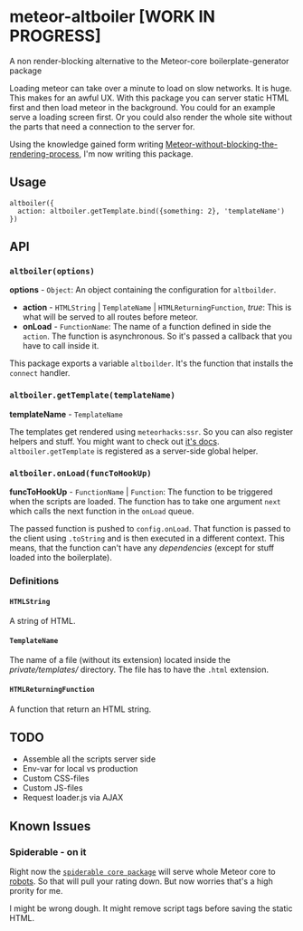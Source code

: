# meteor-altboiler [WORK IN PROGRESS]

A non render-blocking alternative to the Meteor-core boilerplate-generator package

Loading meteor can take over a minute to load on slow networks. It is huge. This makes for an awful UX. With this package you can server static HTML first and then load meteor in the background. You could for an example serve a loading screen first. Or you could also render the whole site without the parts that need a connection to the server for.

Using the knowledge gained form writing [Meteor-without-blocking-the-rendering-process](https://github.com/Kriegslustig/Meteor-without-blocking-the-rendering-process), I'm now writing this package.

## Usage

```
altboiler({
  action: altboiler.getTemplate.bind({something: 2}, 'templateName')
})
```

## API

### `altboiler(options)`

**options** - `Object`:
An object containing the configuration for `altboilder`.
  * **action** - `HTMLString` | `TemplateName` | `HTMLReturningFunction`, *true*: This is what will be served to all routes before meteor.
  * **onLoad** - `FunctionName`: The name of a function defined in side the `action`. The function is asynchronous. So it's passed a callback that you have to call inside it.

This package exports a variable `altboilder`. It's the function that installs the `connect` handler.

### `altboiler.getTemplate(templateName)`

**templateName** - `TemplateName`

The templates get rendered using `meteorhacks:ssr`. So you can also register helpers and stuff. You might want to check out [it's docs](https://github.com/meteorhacks/meteor-ssr). `altboiler.getTemplate` is registered as a server-side global helper.

### `altboiler.onLoad(funcToHookUp)`

**funcToHookUp** - `FunctionName` | `Function`: The function to be triggered when the scripts are loaded. The function has to take one argument `next` which calls the next function in the `onLoad` queue.

The passed function is pushed to `config.onLoad`. That function is passed to the client using `.toString` and is then executed in a different context. This means, that the function can't have any *dependencies* (except for stuff loaded into the boilerplate).

### Definitions

#### `HTMLString`
A string of HTML.

#### `TemplateName`
The name of a file (without its extension) located inside the _private/templates/_ directory. The file has to have the `.html` extension.

#### `HTMLReturningFunction`
A function that return an HTML string.

## TODO

* Assemble all the scripts server side
* Env-var for local vs production
* Custom CSS-files
* Custom JS-files
* Request loader.js via AJAX

## Known Issues

### Spiderable - on it
Right now the [`spiderable core package`](https://github.com/meteor/meteor/tree/devel/packages/spiderable) will serve whole Meteor core to [robots](https://imgur.com/gallery/q2W0N). So that will pull your rating down. But now worries that's a high prority for me.

I might be wrong dough. It might remove script tags before saving the static HTML.
